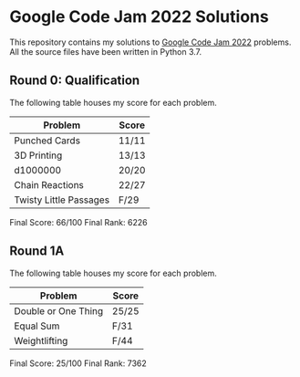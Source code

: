 
# Google Code Jam 2022 Solutions

This repository contains my solutions to [Google Code Jam 2022](https://codingcompetitions.withgoogle.com/codejam) problems. All the source files have been written in Python 3.7.

## Round 0: Qualification

The following table houses my score for each problem.

| Problem | Score |
| ------- | ----- |
| Punched Cards | 11/11 |
| 3D Printing | 13/13 |
| d1000000 | 20/20 |
| Chain Reactions | 22/27 |
| Twisty Little Passages | F/29 |

Final Score: 66/100
Final Rank: 6226

## Round 1A

The following table houses my score for each problem.

| Problem | Score |
| ------- | ----- |
| Double or One Thing | 25/25 |
| Equal Sum | F/31 |
| Weightlifting | F/44 |

Final Score: 25/100
Final Rank: 7362
